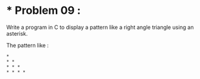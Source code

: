 # * Problem 09 :

Write a program in C to display a pattern like a right angle triangle using an asterisk.

The pattern like :

    *
    * *
    * * *
    * * * *